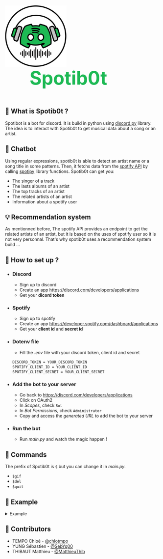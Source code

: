 <p float="left">
    <img style="vertical-align:middle" src="https://github.com/MatthieuThib/Spotib0t/blob/main/Logos/Spotib0t_light.png?raw=true" width="200">
    <strong style="margin-left:80px; font-size:60px; color:#1DB954"> Spotib0t</strong>
</p>

<br>

## :musical_note: What is **Spotib0t** ?
Spotibot is a bot for discord. It is build in python using [discord.py](https://github.com/Rapptz/discord.py) library.
The idea is to interact with Spotib0t to get musical data about a song or an artist.

## :speech_balloon: Chatbot
Using regular expressions, spotib0t is able to detect an artist name or a song title in some patterns. Then, it fetchs data from the [spotify API](https://developer.spotify.com/documentation/web-api/) by calling [spotipy](https://spotipy.readthedocs.io/en/2.19.0) library functions.
Spotib0t can get you:
- The singer of a track
- The lasts albums of an artist
- The top tracks of an artist
- The related artists of an artist
- Information about a spotify user
## :bulb: Recommendation system

As mentionned before, The spotify API provides an endpoint to get the related artists of an artist, but it is based on the uses of spotify user so it is not very personnal.
That's why spotib0t uses a recommendation system build ...

## :thinking: How to set up ?

+ ### Discord
    - Sign up to discord
    - Create an app https://discord.com/developers/applications
    - Get your **dicord token**
+ ### Spotify
    - Sign up to spotify
    - Create an app https://developer.spotify.com/dashboard/applications
    - Get your **client id** and **secret id**

+ ### Dotenv file
    - Fill the *.env* file with your discord token, client id and secret
    ```
    DISCORD_TOKEN = YOUR_DISCORD_TOKEN
    SPOTIFY_CLIENT_ID = YOUR_CLIENT_ID
    SPOTIFY_CLIENT_SECRET = YOUR_CLIENT_SECRET
    ```
+ ### Add the bot to your server
   - Go back to https://discord.com/developers/applications
   - Click on OAuth2
   - In *Scopes*, check ```Bot```
   - In *Bot Permissions*, check ```Administrator```
   - Copy and access the *generated URL* to add the bot to your server

+ ### Run the bot
   - Run *main.py* and watch the magic happen !

## :mag_right: Commands
The prefix of Spotib0t is ```$``` but you can change it in *main.py*.
+ ```$gif ```
+ ```$del ```
+ ```$quit ```

## :pushpin: Example 
<details>
<summary>Example</summary>
SCREENSHOTS HERE
</details>

## :clap: Contributors
+ TEMPO Chloé - [@chlotmpo](https://github.com/chlotmpo)
+ YUNG Sébastien - [@SebYg00](https://github.com/SebYg00)
+ THIBAUT Matthieu - [@MatthieuThib](https://github.com/MatthieuThib)